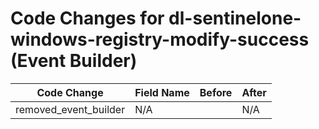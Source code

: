 # Code Changes for dl-sentinelone-windows-registry-modify-success (Event Builder)

| Code Change | Field Name | Before | After |
|-------------|------------|--------|-------|
| removed_event_builder | N/A |  | N/A |